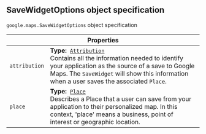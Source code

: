 <h2 id="SaveWidgetOptions">
SaveWidgetOptions
object specification
</h2><p>
<code><span itemprop="path">google.maps</span>.<span itemprop="name">SaveWidgetOptions</span></code>
object specification
</p><table class="properties responsive" summary="interface SaveWidgetOptions - Properties">
<thead>
<tr><th colspan="2">Properties</th>
</tr></thead>
<tbody>
<tr>
<td><code>attribution</code></td>
<td><div><strong>Type:</strong>&nbsp; <code><a href="https://github.com/amenadiel/google-maps-documentation/blob/master/docs/Attribution.md">Attribution</a></code></div>
<div class="desc">Contains all the information needed to identify your application as the source of a save to Google Maps. The <code>SaveWidget</code> will show this information when a user saves the associated <code>Place</code>.</div></td>
</tr>
<tr>
<td><code>place</code></td>
<td><div><strong>Type:</strong>&nbsp; <code><a href="https://github.com/amenadiel/google-maps-documentation/blob/master/docs/Place.md">Place</a></code></div>
<div class="desc">Describes a Place that a user can save from your application to their personalized map. In this context, 'place' means a business, point of interest or geographic location.</div></td>
</tr>
</tbody>
</table>